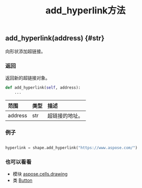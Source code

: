 ﻿---
title: add_hyperlink方法
second_title: Aspose.Cells for Python via .NET API 参考资料
description:
type: docs
weight: 20
url: /zh/python-net/aspose.cells.drawing/button/add_hyperlink/
is_root: false
---
##  add_hyperlink(address) {#str}
向形状添加超链接。


### 返回

返回新的超链接对象。


```python
def add_hyperlink(self, address):
    ...
```


|范围|类型|描述|
| :- | :- | :- |
| address | str |超链接的地址。|

### 例子

```python

hyperlink = shape.add_hyperlink("https://www.aspose.com/")

```



### 也可以看看
* 模块 [aspose.cells.drawing](../../)
* 类 [Button](/cells/zh/python-net/aspose.cells.drawing/button)
